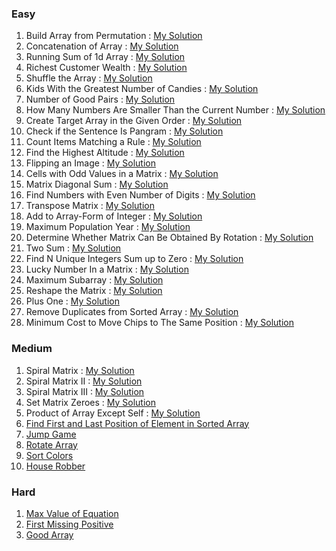 ### Easy
1. Build Array from Permutation : [My Solution](https://leetcode.com/problems/build-array-from-permutation/submissions/1576848214)  
2. Concatenation of Array : [My Solution](https://leetcode.com/problems/concatenation-of-array/submissions/1576857660)  
3. Running Sum of 1d Array : [My Solution](https://leetcode.com/problems/running-sum-of-1d-array/submissions/1576861754)  
4. Richest Customer Wealth : [My Solution](https://leetcode.com/problems/richest-customer-wealth/submissions/1576870969)  
5. Shuffle the Array : [My Solution](https://leetcode.com/problems/shuffle-the-array/submissions/1576894401)  
6. Kids With the Greatest Number of Candies : [My Solution](https://leetcode.com/problems/kids-with-the-greatest-number-of-candies/submissions/1576914254)  
7. Number of Good Pairs : [My Solution](https://leetcode.com/problems/number-of-good-pairs/submissions/1576989591)  
8. How Many Numbers Are Smaller Than the Current Number : [My Solution](https://leetcode.com/problems/how-many-numbers-are-smaller-than-the-current-number/submissions/1576995104)  
9. Create Target Array in the Given Order : [My Solution](https://leetcode.com/problems/create-target-array-in-the-given-order/submissions/1578024588)  
10. Check if the Sentence Is Pangram : [My Solution](https://leetcode.com/problems/check-if-the-sentence-is-pangram/submissions/1578130972)  
11. Count Items Matching a Rule : [My Solution](https://leetcode.com/problems/count-items-matching-a-rule/submissions/1578152307)  
12. Find the Highest Altitude : [My Solution](https://leetcode.com/problems/find-the-highest-altitude/submissions/1578172703)  
13. Flipping an Image : [My Solution](https://leetcode.com/problems/flipping-an-image/submissions/1578198049)
14. Cells with Odd Values in a Matrix : [My Solution](https://leetcode.com/problems/cells-with-odd-values-in-a-matrix/submissions/1623742300/)
15. Matrix Diagonal Sum : [My Solution](https://leetcode.com/problems/matrix-diagonal-sum/submissions/1628858439/)
16. Find Numbers with Even Number of Digits : [My Solution](https://leetcode.com/problems/find-numbers-with-even-number-of-digits/submissions/1629489360/)
17. Transpose Matrix : [My Solution](https://leetcode.com/problems/transpose-matrix/submissions/1629504908/)
18. Add to Array-Form of Integer : [My Solution](https://leetcode.com/problems/add-to-array-form-of-integer/submissions/1630151403/)
19. Maximum Population Year : [My Solution](https://leetcode.com/problems/maximum-population-year/submissions/1632094403/)
20. Determine Whether Matrix Can Be Obtained By Rotation : [My Solution](https://leetcode.com/problems/determine-whether-matrix-can-be-obtained-by-rotation/submissions/1632175477/)
21. Two Sum : [My Solution](https://leetcode.com/problems/two-sum/submissions/1634688399/)
22. Find N Unique Integers Sum up to Zero : [My Solution](https://leetcode.com/problems/find-n-unique-integers-sum-up-to-zero/submissions/1636114236/)
23. Lucky Number In a Matrix : [My Solution](https://leetcode.com/problems/lucky-numbers-in-a-matrix/submissions/1636158126/)
24. Maximum Subarray : [My Solution](https://leetcode.com/problems/maximum-subarray/submissions/1637305164/)
25. Reshape the Matrix : [My Solution](https://leetcode.com/problems/reshape-the-matrix/submissions/1637335953/)
26. Plus One : [My Solution](https://leetcode.com/problems/plus-one/submissions/1638206723/)
27. Remove Duplicates from Sorted Array : [My Solution](https://leetcode.com/problems/remove-duplicates-from-sorted-array/submissions/1638218001/)
28. Minimum Cost to Move Chips to The Same Position : [My Solution](https://leetcode.com/problems/minimum-cost-to-move-chips-to-the-same-position/submissions/1638228799/)

### Medium
1. Spiral Matrix : [My Solution](https://leetcode.com/problems/spiral-matrix/submissions/1639607528/)
2. Spiral Matrix II : [My Solution](https://leetcode.com/problems/spiral-matrix-ii/submissions/1642281504/)
3. Spiral Matrix III : [My Solution](https://leetcode.com/problems/spiral-matrix-iii/submissions/1659131466/)
4. Set Matrix Zeroes : [My Solution](https://leetcode.com/problems/set-matrix-zeroes/submissions/1660447955/)
5. Product of Array Except Self : [My Solution](https://leetcode.com/problems/product-of-array-except-self/submissions/1663525024/)
6. [Find First and Last Position of Element in Sorted Array](https://leetcode.com/problems/find-first-and-last-position-of-element-in-sorted-array/)
7. [Jump Game](https://leetcode.com/problems/jump-game/)
8. [Rotate Array](https://leetcode.com/problems/rotate-array/)
9. [Sort Colors](https://leetcode.com/problems/sort-colors/)
10. [House Robber](https://leetcode.com/problems/house-robber/)

### Hard
1. [Max Value of Equation](https://leetcode.com/problems/max-value-of-equation/)
2. [First Missing Positive](https://leetcode.com/problems/first-missing-positive/)
3. [Good Array](https://leetcode.com/problems/check-if-it-is-a-good-array/)